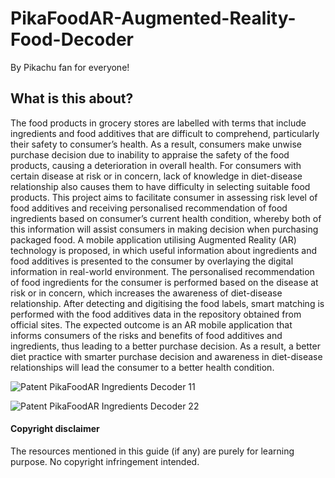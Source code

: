 # PikaFoodAR-Augmented-Reality-Food-Decoder
By Pikachu fan for everyone!
<br>

## What is this about?
The food products in grocery stores are labelled with terms that include ingredients and food additives that are difficult to comprehend, particularly their safety to consumer’s health. As a result, consumers make unwise purchase decision due to inability to appraise the safety of the food products, causing a deterioration in overall health. For consumers with certain disease at risk or in concern, lack of knowledge in diet-disease relationship also causes them to have difficulty in selecting suitable food products. This project aims to facilitate consumer in assessing risk level of food additives and receiving personalised recommendation of food ingredients based on consumer’s current health condition, whereby both of this information will assist consumers in making decision when purchasing packaged food. A mobile application utilising Augmented Reality (AR) technology is proposed, in which useful information about ingredients and food additives is presented to the consumer by overlaying the digital information in real-world environment. The personalised recommendation of food ingredients for the consumer is performed based on the disease at risk or in concern, which increases the awareness of diet-disease relationship. After detecting and digitising the food labels, smart matching is performed with the food additives data in the repository obtained from official sites. The expected outcome is an AR mobile application that informs consumers of the risks and benefits of food additives and ingredients, thus leading to a better purchase decision. As a result, a better diet practice with smarter purchase decision and awareness in diet-disease relationships will lead the consumer to a better health condition.

![Patent PikaFoodAR  Ingredients Decoder 11](https://user-images.githubusercontent.com/37996135/115065560-d9fdf080-9f20-11eb-9d75-541e5d12211d.png)

![Patent PikaFoodAR  Ingredients Decoder 22](https://user-images.githubusercontent.com/37996135/115065595-e6824900-9f20-11eb-924a-2879f33bb37d.png)


#### Copyright disclaimer
The resources mentioned in this guide (if any) are purely for learning purpose. No copyright infringement intended.
